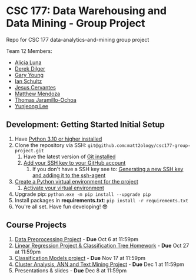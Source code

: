 # CSC 177: Data Warehousing and Data Mining - Group Project

Repo for CSC 177 data-analytics-and-mining group project

Team 12 Members:

- [Alicia Luna](https://github.com/aluna4)
- [Derek Dilger](https://github.com/derekdilger)
- [Gary Young](https://github.com/garyyoungcsc)
- [Ian Schultz](https://github.com/Ian-Sanity)
- [Jesus Cervantes](https://github.com/Jescer3)
- [Matthew Mendoza](https://github.com/matt2ology)
- [Thomas Jaramillo-Ochoa](https://github.com/tjaramillo452329)
- [Yunjeong Lee](https://github.com/yunjeongiya)

## Development: Getting Started Initial Setup

1. Have [Python 3.10 or higher installed](https://www.python.org/downloads/)
2. Clone the repository via SSH:
   `git@github.com:matt2ology/csc177-group-project.git`
   1. Have the latest version of [Git installed](https://git-scm.com/downloads)
   2. [Add your SSH key to your GitHub account](https://docs.github.com/en/authentication/connecting-to-github-with-ssh/adding-a-new-ssh-key-to-your-github-account)
      1. If you don't have a SSH key see to:
         [Generating a new SSH key and adding it to the ssh-agent](https://docs.github.com/en/authentication/connecting-to-github-with-ssh/generating-a-new-ssh-key-and-adding-it-to-the-ssh-agent)
3. [Create a Python virtual environment for the project](https://docs.python.org/3/library/venv.html)
   1. [Activate your virtual environment](https://docs.python.org/3/library/venv.html#how-venvs-work)
4. Upgrade pip: `python.exe -m pip install --upgrade pip`
5. Install packages in **requirements.txt**: `pip install -r requirements.txt`
6. You're all set. Have fun developing! 😎

## Course Projects

1. [Data Preprocessing Project](assignment01_data_preprocessing_project) - **Due** Oct 6 at 11:59pm
2. [Linear Regression Project & Classification Tree Homework](assignment02_linear_regression_project_classification_tree) - **Due** Oct 27 at 11:59pm
3. [Classification Models project](assignment03_classification_models_project) - **Due** Nov 17 at 11:59pm
4. [Cluster Analysis, ANN and Text Mining Project](assignment04_cluster_analysis_ann_and_text_mining_project) - **Due** Dec 1 at 11:59pm
5. Presentations & slides - **Due** Dec 8 at 11:59pm
